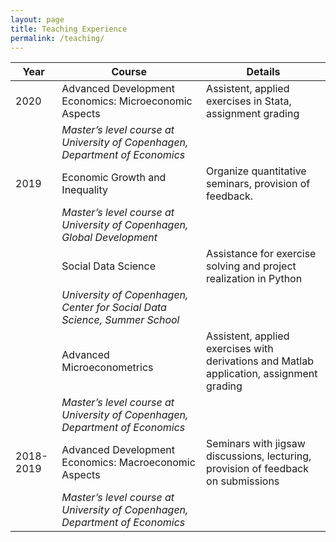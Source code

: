 ```yaml
---
layout: page
title: Teaching Experience
permalink: /teaching/
---
```


| Year | Course | Details |
| ------ | ------- | ----- | 
| 2020 | Advanced Development Economics: Microeconomic Aspects | Assistent, applied exercises in Stata, assignment grading |
| | *Master’s level course at University of Copenhagen, Department of Economics* | |
| 2019 | Economic Growth and Inequality | Organize quantitative seminars, provision of feedback. |
| | *Master’s level course at University of Copenhagen, Global Development* | |
| | Social Data Science | Assistance for exercise solving and project realization in Python |
| | *University of Copenhagen, Center for Social Data Science, Summer School* | |
| | Advanced Microeconometrics | Assistent, applied exercises with derivations and Matlab application, assignment grading |
| | *Master’s level course at University of Copenhagen, Department of Economics* | |
| 2018-2019 | Advanced Development Economics: Macroeconomic Aspects | Seminars with jigsaw discussions, lecturing, provision of feedback on submissions |
| | *Master’s level course at University of Copenhagen, Department of Economics* | |
